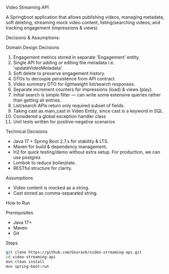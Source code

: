 Video Streaming API

A Springboot application that allows publishing videos, managing metadata, soft deleting, streaming mock video content, listing/searching videos, and tracking engagement (impressions & views).


Decisions & Assumptions:

Domain Design Decisions
1. Engagement metrics stored in separate 'Engagement' entity.
2. Single API for adding or editing the metadata i.e. 'updateVideoMetadata'.
2. Soft delete to preserve engagement history.
3. DTOs to decouple persistence from API contract.
4. Video summary DTO for lightweight list/search responses.
5. Separate increment counters for impressions (load) & views (play).
6. Initial search is simple filter — can write some extensive queries rather than getting all entries.
7. List/search APIs return only required subset of fields.
8. Taking cast as main_cast in Video Entity, since cast is a keyword in SQL
9. Considered a global exception handler class
10. Unit tests written for positive-negative scenarios

Technical Decisions
- Java 17 + Spring Boot 2.7.x for stability & LTS.
- Maven for build & dependency management.
- H2 for quick testing/demo without extra setup. For production, we can use postgres
- Lombok to reduce boilerplate.
- RESTful structure for clarity.

Assumptions
- Video content is mocked as a string.
- Cast stored as comma-separated string.


How to Run 

Prerequisites
- Java 17+
- Maven
- Git

Steps
```bash
git clone https://github.com/Gouravk/video-streaming-api.git
cd video-streaming-api
mvn clean install
mvn spring-boot:run
